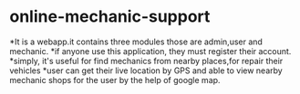 # online-mechanic-support
*It is a webapp.it contains three modules those are admin,user and mechanic.
*if anyone use this application, they must register their account.
*simply, it's useful for find mechanics from nearby places,for repair their vehicles
*user can get their live location by GPS and able to view nearby mechanic shops for the user by the help of google map.

